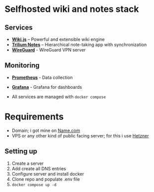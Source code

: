 # Selfhosted wiki and notes stack

## Services
- **[Wiki.js](https://js.wiki/)** – Powerful and extensible wiki engine
- **[Trilium Notes](https://github.com/TriliumNext/Notes)** – Hierarchical note-taking app with synchronization
- **[WireGuard](https://www.wireguard.com/)** - WireGuard VPN server

## Monitoring
- **[Prometheus](https://prometheus.io/docs/introduction/overview/)** - Data collection 
- **[Grafana](https://grafana.com/)** - Grafana for dashboards

- All services are managed with `docker compose`

# Requirements

- Domain; i got mine on [Name.com](https://www.name.com/)
- VPS or any other kind of public facing server; for this i use [Hetzner](https://www.hetzner.com/)

## Setting up
1. Create a server 
2. Add create all DNS entries 
3. Configure server and install docker 
4. Clone repo and populate .env file
5. `docker compose up -d`